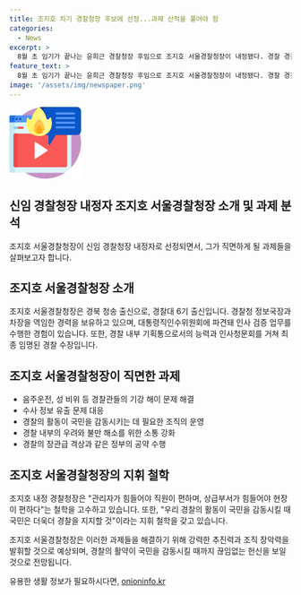 ```yaml
---
title: 조지호 차기 경찰청장 후보에 선정...과제 산적을 풀어야 함
categories:
  - News
excerpt: >
  8월 초 임기가 끝나는 윤희근 경찰청장 후임으로 조지호 서울경찰청장이 내정됐다. 경찰 경찰대 6기 출신으로 경찰청 정보국장, 대통령직인수위원회 파견 등 업적이 있는 조 후보자는 음주운전, 성 비위 등 경찰 기강 해이 문제, 수사 정보 유출 등을 해결해야 할 과제가 많다. 특히, 조 후보자의 추진력, 장악력으로 강하게 드라이브를 걸 것으로 예상되며, 국민의 지지를 얻기 위한 적극적인 소통이 필요하다. 또한, 공약이었던 경찰청장의 장관급 격상도 과제로 남아 있다.
feature_text: >
  8월 초 임기가 끝나는 윤희근 경찰청장 후임으로 조지호 서울경찰청장이 내정됐다. 경찰 경찰대 6기 출신으로 경찰청 정보국장, 대통령직인수위원회 파견 등 업적이 있는 조 후보자는 음주운전, 성 비위 등 경찰 기강 해이 문제, 수사 정보 유출 등을 해결해야 할 과제가 많다. 특히, 조 후보자의 추진력, 장악력으로 강하게 드라이브를 걸 것으로 예상되며, 국민의 지지를 얻기 위한 적극적인 소통이 필요하다. 또한, 공약이었던 경찰청장의 장관급 격상도 과제로 남아 있다.
image: '/assets/img/newspaper.png'
---
```


<p><img src="/assets/img/news.png" alt="rentncar 속보" /></p>

<h2>신임 경찰청장 내정자 조지호 서울경찰청장 소개 및 과제 분석</h2>

<p>조지호 서울경찰청장이 신임 경찰청장 내정자로 선정되면서, 그가 직면하게 될 과제들을 살펴보고자 합니다.</p>

<h2 data-ke-size="size26">조지호 서울경찰청장 소개</h2>

<p data-ke-size="size16">조지호 서울경찰청장은 경북 청송 출신으로, 경찰대 6기 출신입니다. 경찰청 정보국장과 차장을 역임한 경력을 보유하고 있으며, 대통령직인수위원회에 파견돼 인사 검증 업무를 수행한 경험이 있습니다. 또한, 경찰 내부 기획통으로서의 능력과 인사청문회를 거쳐 최종 임명된 경찰 수장입니다.</p>

<h2 data-ke-size="size26">조지호 서울경찰청장이 직면한 과제</h2>

<ul>
  <li>음주운전, 성 비위 등 경찰관들의 기강 해이 문제 해결</li>
  <li>수사 정보 유출 문제 대응</li>
  <li>경찰의 활동이 국민을 감동시키는 데 필요한 조직의 운영</li>
  <li>경찰 내부의 우려와 불만 해소를 위한 소통 강화</li>
  <li>경찰의 장관급 격상과 같은 정부의 공약 수행</li>
</ul>

<h2 data-ke-size="size26">조지호 서울경찰청장의 지휘 철학</h2>

<p data-ke-size="size16">조지호 내정 경찰청장은 "관리자가 힘들어야 직원이 편하며, 상급부서가 힘들어야 현장이 편하다"는 철학을 고수하고 있습니다. 또한, "우리 경찰의 활동이 국민을 감동시킬 때 국민은 더욱더 경찰을 지지할 것"이라는 지휘 철학을 갖고 있습니다.</p>

<p>조지호 서울경찰청장은 이러한 과제들을 해결하기 위해 강력한 추진력과 조직 장악력을 발휘할 것으로 예상되며, 경찰의 활약이 국민을 감동시킬 때까지 끊임없는 헌신을 보일 것으로 전망됩니다.</p>
유용한 생활 정보가 필요하시다면, <a href="https://onioninfo.kr" rel="dofollow">onioninfo.kr</a>


